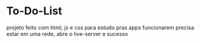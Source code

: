 # To-Do-List

projeto feito com html, js e css para estudo
pras apps funcionarem precisa estar em uma rede, abre o live-server e sucesso
